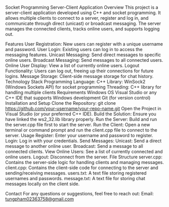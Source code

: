 Socket Programming Server-Client Application
Overview
This project is a server-client application developed using C++ and socket programming. It allows multiple clients to connect to a server, register and log in, and communicate through direct (unicast) or broadcast messaging. The server manages the connected clients, tracks online users, and supports logging out.

Features
User Registration: New users can register with a unique username and password.
User Login: Existing users can log in to access the messaging features.
Unicast Messaging: Send direct messages to specific online users.
Broadcast Messaging: Send messages to all connected users.
Online User Display: View a list of currently online users.
Logout Functionality: Users can log out, freeing up their connections for future logins.
Message Storage: Client-side message storage for chat history.
Technology Stack
Programming Language: C++
Library: WinSock2 (Windows Sockets API) for socket programming
Threading: C++ <thread> library for handling multiple clients
Requirements
Windows OS
Visual Studio or any C++ IDE that supports Windows development
Git (for version control)
Installation and Setup
Clone the Repository:
git clone https://github.com/your-username/your-repo-name.git
Open the Project in Visual Studio (or your preferred C++ IDE).
Build the Solution: Ensure you have linked the ws2_32.lib library properly.
Run the Server:
Build and run the server.cpp file first to start the server.
Run the Client:
Open a new terminal or command prompt and run the client.cpp file to connect to the server.
Usage
Register: Enter your username and password to register.
Login: Log in with your credentials.
Send Messages:
Unicast: Send a direct message to another online user.
Broadcast: Send a message to all connected clients.
View Online Users: See a list of currently connected and online users.
Logout: Disconnect from the server.
File Structure
server.cpp: Contains the server-side logic for handling clients and managing messages.
client.cpp: Contains the client-side code for connecting to the server and sending/receiving messages.
users.txt: A text file storing registered usernames and passwords.
message.txt: A text file for storing chat messages locally on the client side.

Contact
For any questions or suggestions, feel free to reach out:
Email: tungpham02363758@gmail.com
